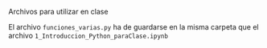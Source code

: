 Archivos para utilizar en clase

El archivo `funciones_varias.py` ha de guardarse en la misma carpeta que el archivo `1_Introduccion_Python_paraClase.ipynb`
